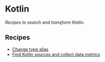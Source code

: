 # Kotlin

_Recipes to search and transform Kotlin._

## Recipes

* [Change type alias](./changetypealias.md)
* [Find Kotlin sources and collect data metrics](./findkotlinsources.md)


